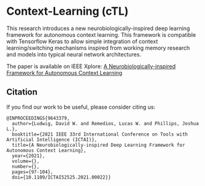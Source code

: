 # Context-Learning (cTL)

This research introduces a new neurobiologically-inspired deep learning framework for autonomous context learning. This framework is compatible with Tensorflow Keras to allow simple integration of context learning/switching mechanisms inspired from working memory research and models into typical neural network architectures.

The paper is available on IEEE Xplore: [A Neurobiologically-inspired Framework for Autonomous Context Learning](https://ieeexplore.ieee.org/document/9643379)

## Citation

If you find our work to be useful, please consider citing us:

```
@INPROCEEDINGS{9643379,
  author={Ludwig, David W. and Remedios, Lucas W. and Phillips, Joshua L.},
  booktitle={2021 IEEE 33rd International Conference on Tools with Artificial Intelligence (ICTAI)}, 
  title={A Neurobiologically-inspired Deep Learning Framework for Autonomous Context Learning}, 
  year={2021},
  volume={},
  number={},
  pages={97-104},
  doi={10.1109/ICTAI52525.2021.00022}}
```
